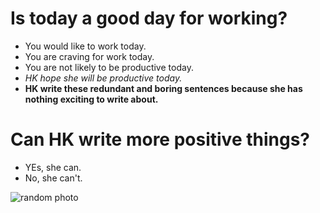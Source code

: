 # Is today a good day for working?

* You would like to work today.
* You are craving for work today.
* You are not likely to be productive today.
* *HK hope she will be productive today.*
* **HK write these redundant and boring sentences because she has nothing exciting to write about.**


# Can HK write more positive things?

* YEs, she can.
* No, she can't.

![random photo](Temple.png)
